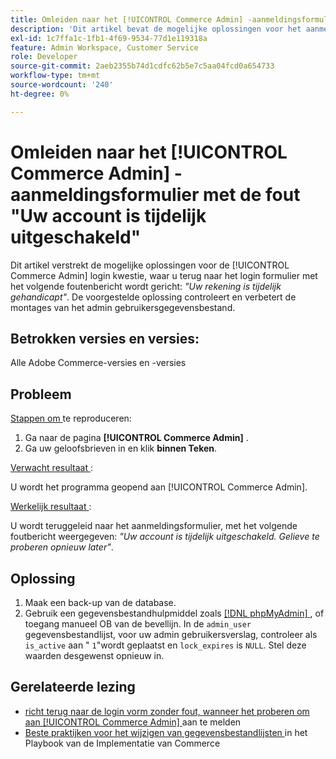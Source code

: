 ```yaml
---
title: Omleiden naar het [!UICONTROL Commerce Admin] -aanmeldingsformulier met de fout "Uw account is tijdelijk uitgeschakeld"
description: 'Dit artikel bevat de mogelijke oplossingen voor het aanmeldingsprobleem van Commerce Admin, waarbij u met het volgende foutbericht terugkeert naar het aanmeldingsformulier: *"Uw account is tijdelijk uitgeschakeld"*. De voorgestelde oplossing controleert en verbetert de montages van het admin gebruikersgegevensbestand.'
exl-id: 1c7ffa1c-1fb1-4f69-9534-77d1e119318a
feature: Admin Workspace, Customer Service
role: Developer
source-git-commit: 2aeb2355b74d1cdfc62b5e7c5aa04fcd0a654733
workflow-type: tm+mt
source-wordcount: '240'
ht-degree: 0%

---
```


# Omleiden naar het [!UICONTROL Commerce Admin] -aanmeldingsformulier met de fout &quot;Uw account is tijdelijk uitgeschakeld&quot;

Dit artikel verstrekt de mogelijke oplossingen voor de [!UICONTROL Commerce Admin] login kwestie, waar u terug naar het login formulier met het volgende foutenbericht wordt gericht: *&quot;Uw rekening is tijdelijk gehandicapt&quot;*. De voorgestelde oplossing controleert en verbetert de montages van het admin gebruikersgegevensbestand.

## Betrokken versies en versies:

Alle Adobe Commerce-versies en -versies

## Probleem

<u> Stappen om </u> te reproduceren:

1. Ga naar de pagina **[!UICONTROL Commerce Admin]** .
1. Ga uw geloofsbrieven in en klik **binnen Teken**.

<u> Verwacht resultaat </u>:

U wordt het programma geopend aan [!UICONTROL Commerce Admin].

<u> Werkelijk resultaat </u>:

U wordt teruggeleid naar het aanmeldingsformulier, met het volgende foutbericht weergegeven: *&quot;Uw account is tijdelijk uitgeschakeld. Gelieve te proberen opnieuw later&quot;*.

## Oplossing

1. Maak een back-up van de database.
1. Gebruik een gegevensbestandhulpmiddel zoals [[!DNL phpMyAdmin] ](https://experienceleague.adobe.com/nl/docs/commerce-operations/installation-guide/prerequisites/optional-software#phpmyadmin), of toegang manueel OB van de bevellijn. In de `admin_user` gegevensbestandlijst, voor uw admin gebruikersverslag, controleer als `is_active` aan &quot; `1`&quot;wordt geplaatst en `lock_expires` is `NULL`. Stel deze waarden desgewenst opnieuw in.

## Gerelateerde lezing

* [ richt terug naar de login vorm zonder fout, wanneer het proberen om aan [!UICONTROL Commerce Admin] ](https://experienceleague.adobe.com/nl/docs/commerce-knowledge-base/kb/troubleshooting/miscellaneous/login-redirect-when-trying-to-login-to-magento-admin) aan te melden
* [ Beste praktijken voor het wijzigen van gegevensbestandlijsten ](https://experienceleague.adobe.com/nl/docs/commerce-operations/implementation-playbook/best-practices/development/modifying-core-and-third-party-tables#why-adobe-recommends-avoiding-modifications) in het Playbook van de Implementatie van Commerce
